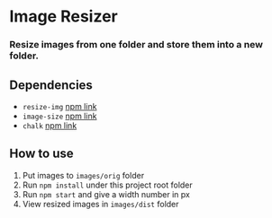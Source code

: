 # Image Resizer
### Resize images from one folder and store them into a new folder.

## Dependencies
* `resize-img` [npm link](https://www.npmjs.com/package/resize-img)
* `image-size` [npm link](https://www.npmjs.com/package/image-size)
* `chalk` [npm link](https://www.npmjs.com/package/chalk)

## How to use
1. Put images to `images/orig` folder
2. Run `npm install` under this project root folder
3. Run `npm start` and give a width number in px
4. View resized images in `images/dist` folder